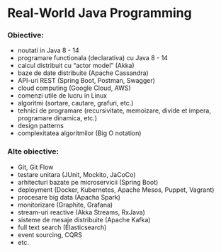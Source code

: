 # Real-World Java Programming

### Obiective:
- noutati in Java 8 - 14
- programare functionala (declarativa) cu Java 8 - 14
- calcul distribuit cu “actor model” (Akka)
- baze de date distribuite (Apache Cassandra)
- API-uri REST (Spring Boot, Postman, Swagger)
- cloud computing (Google Cloud, AWS)
- comenzi utile de lucru in Linux
- algoritmi (sortare, cautare, grafuri, etc.)
- tehnici de programare (recursivitate, memoizare, divide et impera, programare dinamica, etc.)
- design patterns
- complexitatea algoritmilor (Big O notation)

### Alte obiective:
- Git, Git Flow
- testare unitara (JUnit, Mockito, JaCoCo)
- arhitecturi bazate pe microservicii (Spring Boot)
- deployment (Docker, Kubernetes, Apache Mesos, Puppet, Vagrant)
- procesare big data (Apacha Spark)
- monitorizare (Graphite, Grafana)
- stream-uri reactive (Akka Streams, RxJava)
- sisteme de mesaje distribuite (Apache Kafka)
- full text search (Elasticsearch)
- event sourcing, CQRS
- etc.
